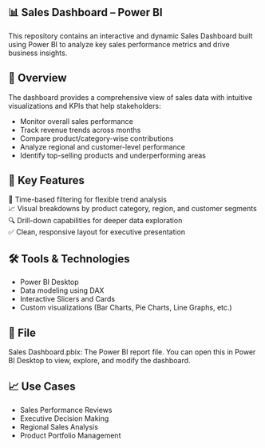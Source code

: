 ## 📊 Sales Dashboard – Power BI  
This repository contains an interactive and dynamic Sales Dashboard built using Power BI to analyze key sales performance metrics and drive business insights.

## 🚀 Overview  
The dashboard provides a comprehensive view of sales data with intuitive visualizations and KPIs that help stakeholders:
- Monitor overall sales performance
- Track revenue trends across months
- Compare product/category-wise contributions
- Analyze regional and customer-level performance
- Identify top-selling products and underperforming areas

## 📌 Key Features  
📅 Time-based filtering for flexible trend analysis  
📈 Visual breakdowns by product category, region, and customer segments  
🔍 Drill-down capabilities for deeper data exploration  
✅ Clean, responsive layout for executive presentation  

## 🛠️ Tools & Technologies  
- Power BI Desktop
- Data modeling using DAX
- Interactive Slicers and Cards
- Custom visualizations (Bar Charts, Pie Charts, Line Graphs, etc.)

## 📁 File  
Sales Dashboard.pbix: The Power BI report file. You can open this in Power BI Desktop to view, explore, and modify the dashboard.

## 📈 Use Cases  
- Sales Performance Reviews
- Executive Decision Making
- Regional Sales Analysis
- Product Portfolio Management
